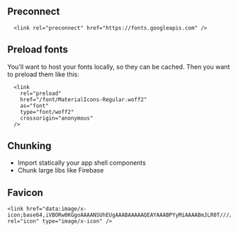 ## Preconnect

```
  <link rel="preconnect" href="https://fonts.googleapis.com" />
```

## Preload fonts
You'll want to host your fonts locally, so they can be cached. Then you want to preload them like this:

```
  <link
    rel="preload"
    href="/font/MaterialIcons-Regular.woff2"
    as="font"
    type="font/woff2"
    crossorigin="anonymous"
  />
```

## Chunking
 - Import statically your app shell components
 - Chunk large libs like Firebase
 
## Favicon

```
<link href="data:image/x-icon;base64,iVBORw0KGgoAAAANSUhEUgAAABAAAAAQEAYAAABPYyMiAAAABmJLR0T///////8JWPfcAAAACXBIWXMAAABIAAAASABGyWs+AAAAF0lEQVRIx2NgGAWjYBSMglEwCkbBSAcACBAAAeaR9cIAAAAASUVORK5CYII=" rel="icon" type="image/x-icon" />
```

